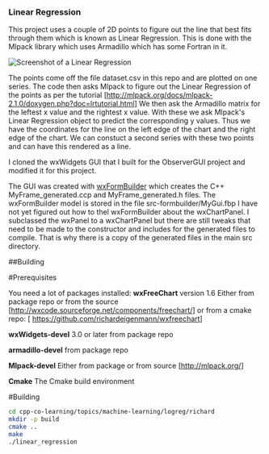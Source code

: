 ### Linear Regression

This project uses a couple of 2D points to figure out the line that best
fits through them which is known as Linear Regression. This is done with
the Mlpack library which uses Armadillo which has some Fortran in it.

![Screenshot of a Linear Regression](http://opentechschool-zurich.github.io/cpp-co-learning/topics/machine-learning/logreg/richard/Linear_regression.png)

The points come off the file dataset.csv in this repo and are plotted on one series.
The code then asks Mlpack to figure out the Linear Regression of the points as
per the tutorial [http://mlpack.org/docs/mlpack-2.1.0/doxygen.php?doc=lrtutorial.html]
We then ask the Armadillo matrix for the leftest x value and the rightest x value.
With these we ask Mlpack's Linear Regression object to predict the corresponding y
values. Thus we have the coordinates for the line on the left edge of the chart
and the right edge of the chart. We can constuct a second series with these two
points and can have this rendered as a line.


I cloned the wxWidgets GUI that I built for the ObserverGUI project and modified
it for this project.

The GUI was created with [wxFormBuilder](https://sourceforge.net/projects/wxformbuilder/)
which creates the C++ MyFrame_generated.ccp and MyFrame_generated.h files.
The wxFormBuilder model is stored in the file src-formbuilder/MyGui.fbp
I have not yet figured out how to thel wxFormBuilder about the wxChartPanel. I
subclassed the wxPanel to a wxChartPanel but there are still tweaks that need
to be made to the constructor and includes for the generated files to compile.
That is why there is a copy of the generated files in the main src directory.

##Building

#Prerequisites

You need a lot of packages installed:
**wxFreeChart** version 1.6 Either from package repo or from the source [http://wxcode.sourceforge.net/components/freechart/] or from a cmake repo: [
https://github.com/richardeigenmann/wxfreechart]

**wxWidgets-devel** 3.0 or later from package repo

**armadillo-devel** from package repo

**Mlpack-devel** Either from package or from source [http://mlpack.org/]

**Cmake**  The Cmake build environment

#Building

```bash
cd cpp-co-learning/topics/machine-learning/logreg/richard
mkdir -p build
cmake ..
make
./linear_regression
```
